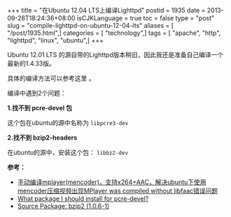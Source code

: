 +++
title = "在Ubuntu 12.04 LTS上编译Lighttpd"
postid = 1935
date = 2013-09-28T18:24:36+08:00
isCJKLanguage = true
toc = false
type = "post"
slug = "compile-lighttpd-on-ubuntu-12-04-lts"
aliases = [ "/post/1935.html",]
categories = [ "technology",]
tags = [ "apache", "http", "lighttpd", "linux", "ubuntu",]
+++


Ubuntu 12.01 LTS 的源自带的Lighttpd版本稍旧，因此我还是准备自己编译一个最新的1.4.33版。

具体的编译方法可以参考这里 。

编译中遇到2个问题：

**1.找不到 pcre-devel 包**

这个包在ubuntu的源中名称为 `libpcre3-dev`

**2.找不到 bzip2-headers**

在ubuntu的源中，安装这个包： `libbz2-dev`

**参考：**

-   [手动编译mplayer(mencoder)，支持x264+AAC，解决ubuntu下使用mencoder压缩视频出现MPlayer was compiled without libfaac错误问题](https://blog.zengrong.net/post/1012.html)
-   [What package I should install for pcre-devel?](http://stackoverflow.com/questions/2263404/what-package-i-should-install-for-pcre-devel)
-   [Source Package: bzip2 (1.0.6-1)](http://packages.ubuntu.com/source/precise/bzip2)

